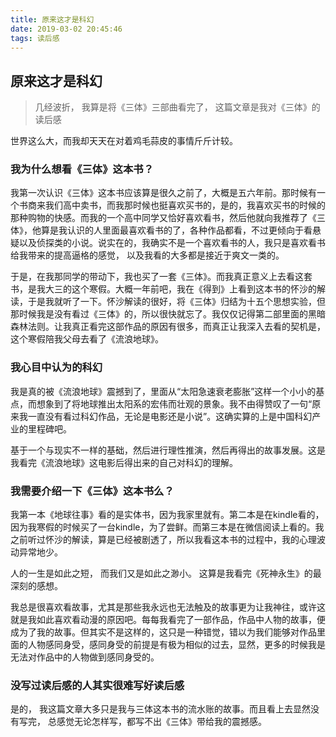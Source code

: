 ```yaml
---
title: 原来这才是科幻
date: 2019-03-02 20:45:46
tags: 读后感
---
```


原来这才是科幻
-----

> 几经波折， 我算是将《三体》三部曲看完了， 这篇文章是我对《三体》的读后感

世界这么大，而我却天天在对着鸡毛蒜皮的事情斤斤计较。


### 我为什么想看《三体》这本书？

我第一次认识《三体》这本书应该算是很久之前了，大概是五六年前。那时候有一个书商来我们高中卖书，而我那时候也挺喜欢买书的，是的，我喜欢买书的时候的那种购物的快感。而我的一个高中同学又恰好喜欢看书，然后他就向我推荐了《三体》，他算是我认识的人里面最喜欢看书的了，各种作品都看，不过更倾向于看悬疑以及侦探类的小说。说实在的，我确实不是一个喜欢看书的人，我只是喜欢看书给我带来的提高逼格的感觉， 以及我看的大多都是接近于爽文一类的。

于是，在我那同学的带动下，我也买了一套《三体》。而我真正意义上去看这套书，是我大三的这个寒假。大概一年前吧，我在《得到》上看到这本书的怀沙的解读，于是我就听了一下。怀沙解读的很好，将《三体》归结为十五个思想实验，但那时候我是没有看过《三体》的，所以很快就忘了。我仅仅记得第二部里面的黑暗森林法则。让我真正看完这部作品的原因有很多，而真正让我深入去看的契机是，这个寒假陪我父母去看了《流浪地球》。

<!-- more -->

### 我心目中认为的科幻

我是真的被《流浪地球》震撼到了，里面从“太阳急速衰老膨胀”这样一个小小的基点，而想象到了将地球推出太阳系的宏伟而壮观的景象。我不由得赞叹了一句“原来我一直没有看过科幻作品，无论是电影还是小说”。这确实算的上是中国科幻产业的里程碑吧。

基于一个与现实不一样的基础，然后进行理性推演，然后再得出的故事发展。这是我看完《流浪地球》这电影后得出来的自己对科幻的理解。


### 我需要介绍一下《三体》这本书么？

我第一本《地球往事》看的是实体书，因为我家里就有。第二本是在kindle看的，因为我寒假的时候买了一台kindle，为了尝鲜。而第三本是在微信阅读上看的。我之前听过怀沙的解读，算是已经被剧透了，所以我看这本书的过程中，我的心理波动异常地少。

人的一生是如此之短， 而我们又是如此之渺小。 这算是我看完《死神永生》的最深刻的感想。

我总是很喜欢看故事，尤其是那些我永远也无法触及的故事更为让我神往，或许这就是我如此喜欢看动漫的原因吧。每每我看完了一部作品，作品中人物的故事，便成为了我的故事。但其实不是这样的，这只是一种错觉，错以为我们能够对作品里面的人物感同身受，感同身受的前提是有极为相似的过去，显然，更多的时候我是无法对作品中的人物做到感同身受的。

### 没写过读后感的人其实很难写好读后感

是的， 我这篇文章大多只是我与三体这本书的流水账的故事。而且看上去显然没有写完， 总感觉无论怎样写，都写不出《三体》带给我的震撼感。
